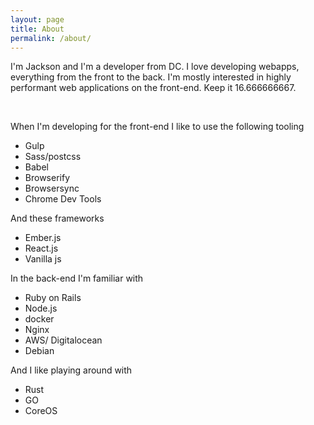 ```yaml
---
layout: page
title: About
permalink: /about/
---
```


I'm Jackson and I'm a developer from DC. I love developing webapps, everything from the front to the back. I'm mostly interested in highly performant web applications on the front-end. Keep it 16.666666667.

<br>

When I'm developing for the front-end I like to use the following tooling

+ Gulp
+ Sass/postcss
+ Babel
+ Browserify
+ Browsersync
+ Chrome Dev Tools

And these frameworks

+ Ember.js
+ React.js
+ Vanilla js

In the back-end I'm familiar with

+ Ruby on Rails
+ Node.js
+ docker
+ Nginx
+ AWS/ Digitalocean
+ Debian

And I like playing around with

+ Rust
+ GO
+ CoreOS
